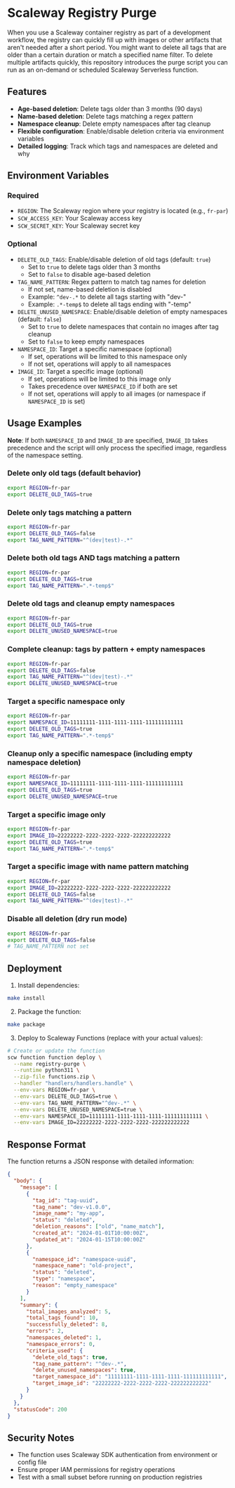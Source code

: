 # Scaleway Registry Purge

When you use a Scaleway container registry as part of a development workflow, the registry can quickly fill up with images or other artifacts that aren't needed after a short period. You might want to delete all tags that are older than a certain duration or match a specified name filter. To delete multiple artifacts quickly, this repository introduces the purge script you can run as an on-demand or scheduled Scaleway Serverless function.

## Features

- **Age-based deletion**: Delete tags older than 3 months (90 days)
- **Name-based deletion**: Delete tags matching a regex pattern
- **Namespace cleanup**: Delete empty namespaces after tag cleanup
- **Flexible configuration**: Enable/disable deletion criteria via environment variables
- **Detailed logging**: Track which tags and namespaces are deleted and why

## Environment Variables

### Required
- `REGION`: The Scaleway region where your registry is located (e.g., `fr-par`)
- `SCW_ACCESS_KEY`: Your Scaleway access key
- `SCW_SECRET_KEY`: Your Scaleway secret key

### Optional
- `DELETE_OLD_TAGS`: Enable/disable deletion of old tags (default: `true`)
  - Set to `true` to delete tags older than 3 months
  - Set to `false` to disable age-based deletion
- `TAG_NAME_PATTERN`: Regex pattern to match tag names for deletion
  - If not set, name-based deletion is disabled
  - Example: `^dev-.*` to delete all tags starting with "dev-"
  - Example: `.*-temp$` to delete all tags ending with "-temp"
- `DELETE_UNUSED_NAMESPACE`: Enable/disable deletion of empty namespaces (default: `false`)
  - Set to `true` to delete namespaces that contain no images after tag cleanup
  - Set to `false` to keep empty namespaces
- `NAMESPACE_ID`: Target a specific namespace (optional)
  - If set, operations will be limited to this namespace only
  - If not set, operations will apply to all namespaces
- `IMAGE_ID`: Target a specific image (optional)
  - If set, operations will be limited to this image only
  - Takes precedence over `NAMESPACE_ID` if both are set
  - If not set, operations will apply to all images (or namespace if `NAMESPACE_ID` is set)

## Usage Examples

**Note**: If both `NAMESPACE_ID` and `IMAGE_ID` are specified, `IMAGE_ID` takes precedence and the script will only process the specified image, regardless of the namespace setting.

### Delete only old tags (default behavior)
```bash
export REGION=fr-par
export DELETE_OLD_TAGS=true
```

### Delete only tags matching a pattern
```bash
export REGION=fr-par
export DELETE_OLD_TAGS=false
export TAG_NAME_PATTERN="^(dev|test)-.*"
```

### Delete both old tags AND tags matching a pattern
```bash
export REGION=fr-par
export DELETE_OLD_TAGS=true
export TAG_NAME_PATTERN=".*-temp$"
```

### Delete old tags and cleanup empty namespaces
```bash
export REGION=fr-par
export DELETE_OLD_TAGS=true
export DELETE_UNUSED_NAMESPACE=true
```

### Complete cleanup: tags by pattern + empty namespaces
```bash
export REGION=fr-par
export DELETE_OLD_TAGS=false
export TAG_NAME_PATTERN="^(dev|test)-.*"
export DELETE_UNUSED_NAMESPACE=true
```

### Target a specific namespace only
```bash
export REGION=fr-par
export NAMESPACE_ID=11111111-1111-1111-1111-111111111111
export DELETE_OLD_TAGS=true
export TAG_NAME_PATTERN=".*-temp$"
```

### Cleanup only a specific namespace (including empty namespace deletion)
```bash
export REGION=fr-par
export NAMESPACE_ID=11111111-1111-1111-1111-111111111111
export DELETE_OLD_TAGS=true
export DELETE_UNUSED_NAMESPACE=true
```

### Target a specific image only
```bash
export REGION=fr-par
export IMAGE_ID=22222222-2222-2222-2222-222222222222
export DELETE_OLD_TAGS=true
export TAG_NAME_PATTERN=".*-temp$"
```

### Target a specific image with name pattern matching
```bash
export REGION=fr-par
export IMAGE_ID=22222222-2222-2222-2222-222222222222
export DELETE_OLD_TAGS=false
export TAG_NAME_PATTERN="^(dev|test)-.*"
```

### Disable all deletion (dry run mode)
```bash
export REGION=fr-par
export DELETE_OLD_TAGS=false
# TAG_NAME_PATTERN not set
```

## Deployment

1. Install dependencies:
```bash
make install
```

2. Package the function:
```bash
make package
```

3. Deploy to Scaleway Functions (replace with your actual values):
```bash
# Create or update the function
scw function function deploy \
  --name registry-purge \
  --runtime python311 \
  --zip-file functions.zip \
  --handler "handlers/handlers.handle" \
  --env-vars REGION=fr-par \
  --env-vars DELETE_OLD_TAGS=true \
  --env-vars TAG_NAME_PATTERN="^dev-.*" \
  --env-vars DELETE_UNUSED_NAMESPACE=true \
  --env-vars NAMESPACE_ID=11111111-1111-1111-1111-111111111111 \
  --env-vars IMAGE_ID=22222222-2222-2222-2222-222222222222
```

## Response Format

The function returns a JSON response with detailed information:

```json
{
  "body": {
    "message": [
      {
        "tag_id": "tag-uuid",
        "tag_name": "dev-v1.0.0",
        "image_name": "my-app",
        "status": "deleted",
        "deletion_reasons": ["old", "name_match"],
        "created_at": "2024-01-01T10:00:00Z",
        "updated_at": "2024-01-15T10:00:00Z"
      },
      {
        "namespace_id": "namespace-uuid",
        "namespace_name": "old-project",
        "status": "deleted",
        "type": "namespace",
        "reason": "empty_namespace"
      }
    ],
    "summary": {
      "total_images_analyzed": 5,
      "total_tags_found": 10,
      "successfully_deleted": 8,
      "errors": 2,
      "namespaces_deleted": 1,
      "namespace_errors": 0,
      "criteria_used": {
        "delete_old_tags": true,
        "tag_name_pattern": "^dev-.*",
        "delete_unused_namespaces": true,
        "target_namespace_id": "11111111-1111-1111-1111-111111111111",
        "target_image_id": "22222222-2222-2222-2222-222222222222"
      }
    }
  },
  "statusCode": 200
}
```

## Security Notes

- The function uses Scaleway SDK authentication from environment or config file
- Ensure proper IAM permissions for registry operations
- Test with a small subset before running on production registries